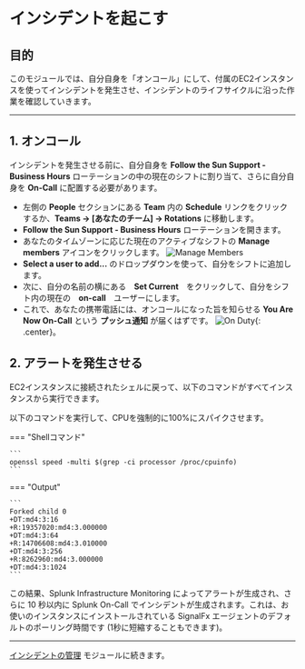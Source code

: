 # インシデントを起こす

## 目的

このモジュールでは、自分自身を「オンコール」にして、付属のEC2インスタンスを使ってインシデントを発生させ、インシデントのライフサイクルに沿った作業を確認していきます。

---

## 1. オンコール

インシデントを発生させる前に、自分自身を **Follow the Sun Support - Business Hours** ローテーションの中の現在のシフトに割り当て、さらに自分自身を **On-Call** に配置する必要があります。

* 左側の **People** セクションにある **Team** 内の **Schedule** リンクをクリックするか、**Teams → [あなたのチーム] → Rotations** に移動します。
* **Follow the Sun Support - Business Hours** ローテーションを開きます。
* あなたのタイムゾーンに応じた現在のアクティブなシフトの **Manage members** アイコンをクリックします。
![Manage Members](../../images/oncall/manage-members.png)
* **Select a user to add...** のドロップダウンを使って、自分をシフトに追加します。
* 次に、自分の名前の横にある　**Set Current**　をクリックして、自分をシフト内の現在の　**on-call**　ユーザーにします。
* これで、あなたの携帯電話には、オンコールになった旨を知らせる **You Are Now On-Call** という **プッシュ通知** が届くはずです。
![On Duty](../../images/oncall/on-duty.png){: .center}。

## 2. アラートを発生させる

EC2インスタンスに接続されたシェルに戻って、以下のコマンドがすべてインスタンスから実行できます。

以下のコマンドを実行して、CPUを強制的に100%にスパイクさせます。

=== "Shellコマンド"

    ```
    openssl speed -multi $(grep -ci processor /proc/cpuinfo)
    ```

=== "Output"

    ```
    Forked child 0
    +DT:md4:3:16
    +R:19357020:md4:3.000000
    +DT:md4:3:64
    +R:14706608:md4:3.010000
    +DT:md4:3:256
    +R:8262960:md4:3.000000
    +DT:md4:3:1024
    ```

この結果、Splunk Infrastructure Monitoring によってアラートが生成され、さらに 10 秒以内に Splunk On-Call でインシデントが生成されます。これは、お使いのインスタンスにインストールされている SignalFx エージェントのデフォルトのポーリング時間です (1秒に短縮することもできます)。

---
[インシデントの管理](../manage_incidents/) モジュールに続きます。
